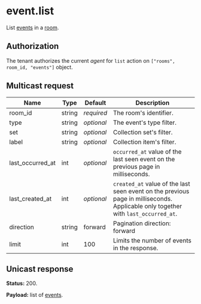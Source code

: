 # event.list

List [events](../event.md#event) in a [room](../room#room).

## Authorization

The tenant authorizes the current _agent_ for `list` action on `["rooms", room_id, "events"]` object.

## Multicast request

Name             | Type   | Default    | Description
---------------- | ------ | ---------- | ------------------
room_id          | string | _required_ | The room's identifier.
type             | string | _optional_ | The event's type filter.
set              | string | _optional_ | Collection set's filter.
label            | string | _optional_ | Collection item's filter.
last_occurred_at | int    | _optional_ | `occurred_at` value of the last seen event on the previous page in milliseconds.
last_created_at  | int    | _optional_ | `created_at` value of the last seen event on the previous page in milliseconds. Applicable only together with `last_occurred_at`.
direction        | string |    forward | Pagination direction: forward | backward.
limit            | int    |        100 | Limits the number of events in the response.

## Unicast response

**Status:** 200.

**Payload:** list of [events](../event.md#event).
